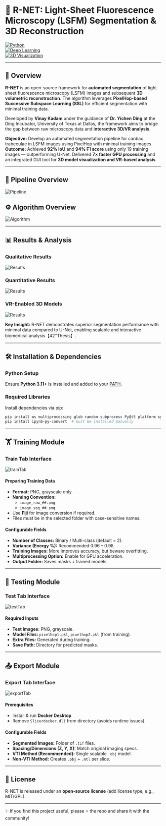 # 🔬 R-NET: Light-Sheet Fluorescence Microscopy (LSFM) Segmentation & 3D Reconstruction

[![Python](https://img.shields.io/badge/Python-3.11+-blue?logo=python)](https://www.python.org/)  
[![Deep Learning](https://img.shields.io/badge/Successive%20Subspace%20Learning-PixelHop-orange)]()  
[![3D Visualization](https://img.shields.io/badge/3D%20&%20VR-Enabled-green)]()  

---

## 📌 Overview
**R-NET** is an open-source framework for **automated segmentation** of light-sheet fluorescence microscopy (LSFM) images and subsequent **3D volumetric reconstruction**. The algorithm leverages **PixelHop-based Successive Subspace Learning (SSL)** for efficient segmentation with minimal training data.

Developed by **Vinay Kadam** under the guidance of **Dr. Yichen Ding** at the Ding Incubator, University of Texas at Dallas, the framework aims to bridge the gap between raw microscopy data and **interactive 3D/VR analysis**.

**Objective:** Develop an automated segmentation pipeline for cardiac trabeculae in LSFM images using PixelHop with minimal training images.  
**Outcome:** Achieved **92% IoU** and **94% F1 score** using only 19 training images — outperforming U-Net. Delivered **7× faster GPU processing** and an integrated GUI tool for **3D model visualization and VR-based analysis**.

---

## 🧪 Pipeline Overview
![Pipeline](https://drive.google.com/uc?export=view&id=1lAhobxT2CabMv4FB9Qh0ely2RsGGiQU1)

## ⚙️ Algorithm Overview
![Algorithm](https://drive.google.com/uc?export=view&id=1cB7Z-bznt2hNAsGFeWX0ryfDAy4IYOEk)

---

## 📊 Results & Analysis
### Qualitative Results
![Results](https://drive.google.com/uc?export=view&id=1OKMQUmXL5gL5sAfkqpxfXgLC_tPivW1A)

### Quantitative Results
![Results](https://drive.google.com/uc?export=view&id=1mEV8AZ4I_XncQtRDP_zvdtrvdKEWRsz6)

### VR-Enabled 3D Models
![Results](https://drive.google.com/uc?export=view&id=1khC5tkY3OveJUbBQgd269FdONCY5c7Ao)

**Key Insight:** R-NET demonstrates superior segmentation performance with minimal data compared to U-Net, enabling scalable and interactive biomedical analysis【42†Thesis】.

---

## 🛠️ Installation & Dependencies
### Python Setup
Ensure **Python 3.11+** is installed and added to your [PATH](https://www.machinelearningplus.com/python/add-python-to-path-how-to-add-python-to-the-path-environment-variable-in-windows/).

### Required Libraries
Install dependencies via pip:
```bash
pip install os multiprocessing glob random subprocess PyQt5 platform sys numpy opencv-python matplotlib shutil time webbrowser re IPython nbformat json
pip install ipynb-py-convert  # must be installed manually
```

---

## 🏋️ Training Module
### Train Tab Interface
![trainTab](https://drive.google.com/uc?export=view&id=119LspquAOys2FMjHfuuUWai9p89NBZt1)

#### Preparing Training Data
- **Format:** PNG, grayscale only.
- **Naming Convention:**  
  - `image_raw_##.png`  
  - `image_seg_##.png`
- Use **Fiji** for image conversion if required.
- Files must be in the selected folder with case-sensitive names.

#### Configurable Fields
- **Number of Classes:** Binary / Multi-class (default = 2).
- **Variance (Energy %):** Recommended 0.96 – 0.98.
- **Training Images:** More improves accuracy, but beware overfitting.
- **Multiprocessing Option:** Enable for GPU acceleration.
- **Output Folder:** Saves masks + trained models.

---

## 🧪 Testing Module
### Test Tab Interface
![testTab](https://drive.google.com/uc?export=view&id=1yG60d0BITpk5J7Si5ednVVWVJt3Dg0PL)

#### Required Inputs
- **Test Images:** PNG, grayscale.
- **Model Files:** `pixelhop1.pkl`, `pixelhop2.pkl` (from training).
- **Extra Files:** Generated during training.
- **Save Path:** Directory for predicted masks.

---

## 📤 Export Module
### Export Tab Interface
![exportTab](https://drive.google.com/uc?export=view&id=1wIrNXDZlnRxarn0Em2Oo3eoXCRI7DJoR)

#### Prerequisites
- Install & run **Docker Desktop**.
- Remove `Slicerdocker.dll` from directory (avoids runtime issues).

#### Configurable Fields
- **Segmented Images:** Folder of `.tif` files.
- **Spacing/Dimensions (Z, Y, X):** Match original imaging specs.
- **VTI Method (Recommended):** Single scalable `.obj` model.
- **Non-VTI Method:** Creates `.obj` + `.mtl` per slice.

---

## 📜 License
R-NET is released under an **open-source license** (add license type, e.g., MIT/GPL).

---

✨ If you find this project useful, please ⭐ the repo and share it with the community!

